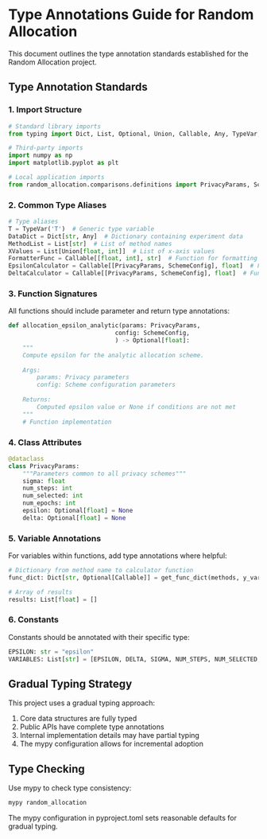 # Type Annotations Guide for Random Allocation

This document outlines the type annotation standards established for the Random Allocation project.

## Type Annotation Standards

### 1. Import Structure

```python
# Standard library imports
from typing import Dict, List, Optional, Union, Callable, Any, TypeVar, cast

# Third-party imports
import numpy as np
import matplotlib.pyplot as plt

# Local application imports
from random_allocation.comparisons.definitions import PrivacyParams, SchemeConfig
```

### 2. Common Type Aliases

```python
# Type aliases
T = TypeVar('T')  # Generic type variable
DataDict = Dict[str, Any]  # Dictionary containing experiment data
MethodList = List[str]  # List of method names
XValues = List[Union[float, int]]  # List of x-axis values
FormatterFunc = Callable[[float, int], str]  # Function for formatting axis values
EpsilonCalculator = Callable[[PrivacyParams, SchemeConfig], float]  # Function for calculating epsilon
DeltaCalculator = Callable[[PrivacyParams, SchemeConfig], float]  # Function for calculating delta
```

### 3. Function Signatures

All functions should include parameter and return type annotations:

```python
def allocation_epsilon_analytic(params: PrivacyParams,
                              config: SchemeConfig,
                              ) -> Optional[float]:
    """
    Compute epsilon for the analytic allocation scheme.
    
    Args:
        params: Privacy parameters
        config: Scheme configuration parameters
    
    Returns:
        Computed epsilon value or None if conditions are not met
    """
    # Function implementation
```

### 4. Class Attributes

```python
@dataclass
class PrivacyParams:
    """Parameters common to all privacy schemes"""
    sigma: float
    num_steps: int
    num_selected: int
    num_epochs: int
    epsilon: Optional[float] = None
    delta: Optional[float] = None
```

### 5. Variable Annotations

For variables within functions, add type annotations where helpful:

```python
# Dictionary from method name to calculator function
func_dict: Dict[str, Optional[Callable]] = get_func_dict(methods, y_var)

# Array of results
results: List[float] = []
```

### 6. Constants

Constants should be annotated with their specific type:

```python
EPSILON: str = "epsilon"
VARIABLES: List[str] = [EPSILON, DELTA, SIGMA, NUM_STEPS, NUM_SELECTED, NUM_EPOCHS]
```

## Gradual Typing Strategy

This project uses a gradual typing approach:

1. Core data structures are fully typed
2. Public APIs have complete type annotations
3. Internal implementation details may have partial typing
4. The mypy configuration allows for incremental adoption

## Type Checking

Use mypy to check type consistency:

```bash
mypy random_allocation
```

The mypy configuration in pyproject.toml sets reasonable defaults for gradual typing.
